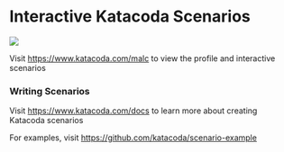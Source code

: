 # Interactive Katacoda Scenarios

[![](http://shields.katacoda.com/katacoda/malc/count.svg)](https://www.katacoda.com/malc "Get your profile on Katacoda.com")

Visit https://www.katacoda.com/malc to view the profile and interactive scenarios

### Writing Scenarios
Visit https://www.katacoda.com/docs to learn more about creating Katacoda scenarios

For examples, visit https://github.com/katacoda/scenario-example
